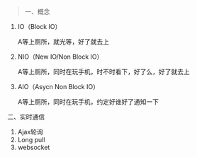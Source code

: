 > > > > > > > > > > >>>>>>>>>>>```c
> > > > > > > > > > >>>>>>>>>>>
> > > > > > > > > > >>>>>>>>>>>```

>一、概念

1. IO（Block IO）

   A等上厕所，就光等，好了就去上

2. NIO（New IO/Non Block IO）

   A等上厕所，同时在玩手机，时不时看下，好了么，好了就去上

3. AIO（Asycn Non Block IO）

   A等上厕所，同时在玩手机，约定好谁好了通知一下



二、实时通信

1. Ajax轮询
2. Long pull
3. websocket


